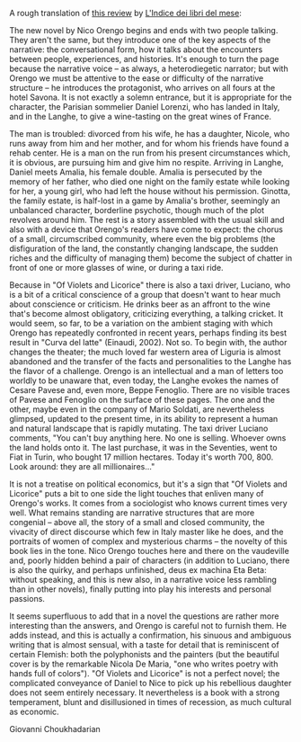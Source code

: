 A rough translation of <a href='http://www.ibs.it/code/9788806162801/orengo-nico/viole-liquirizia.html'>this review</a> by <a href="http://www.lindiceonline.com">L'Indice dei libri del mese</a>:

The new novel by Nico Orengo begins and ends with two people talking. They aren't the same, but they introduce one of 
the key aspects of the narrative: the conversational form, how it talks about the encounters between people, 
experiences, and histories. It's enough to turn the page because the narrative voice &ndash; as always, a heterodiegetic narrator;
but with Orengo we must be attentive to the ease or difficulty of the narrative structure &ndash; he introduces the
protagonist, who arrives on all fours at the hotel Savona. It is not exactly a solemn entrance, but it is
appropriate for the character, the Parisian sommelier Daniel Lorenzi, who has landed in Italy, and in the Langhe, to give
a wine-tasting on the great wines of France.

The man is troubled: divorced from his wife, he has a daughter, Nicole, who runs away from him and her mother, and for
whom his friends have found a rehab center. He is a man on the run from his present circumstances which, it is obvious,
are pursuing him and give him no respite. Arriving in Langhe, Daniel meets Amalia, his female double. Amalia is persecuted
by the memory of her father, who died one night on the family estate while looking for her, a young girl, who had left the house
without his permission. Ginotta, the family estate, is half-lost in a game by Amalia's brother, seemingly an unbalanced character,
borderline psychotic, though much of the plot revolves around him. The rest is a story assembled with the usual skill and
also with a device that Orengo's readers have come to expect: the chorus of a small, circumscribed community, where even the big
problems (the disfiguration of the land, the constantly changing landscape, the sudden riches and the difficulty of managing them)
become the subject of chatter in front of one or more glasses of wine, or during a taxi ride.

Because in "Of Violets and Licorice" there is also a taxi driver, Luciano, who is a bit of a critical conscience of a group that
doesn't want to hear much about conscience or criticism. He drinks beer as an affront to the wine that's become almost
obligatory, criticizing everything, a talking cricket. It would seem, so far, to be a variation on the ambient staging with which Orengo
has repeatedly confronted in recent years, perhaps finding its best result in "Curva del latte" (Einaudi, 2002). Not so.
To begin with, the author changes the theater; the much loved far western area of Liguria is almost abandoned and the
transfer of the facts and personalities to the Langhe has the flavor of a challenge. Orengo is an intellectual and a man
of letters too worldly to be unaware that, even today, the Langhe evokes the names of Cesare Pavese and, even more, Beppe
Fenoglio. There are no visible traces of Pavese and Fenoglio on the surface of these pages. The one and the other, maybe
even in the company of Mario Soldati, are nevertheless glimpsed, updated to the present time, in its ability to represent a human
and natural landscape that is rapidly mutating. The taxi driver Luciano comments, "You can't buy anything here. No one is selling. 
Whoever owns the land holds onto it. The last purchase, it was in the Seventies, went to Fiat in Turin, who bought 17 million hectares. 
Today it's worth 700, 800. Look around: they are all millionaires..."

It is not a treatise on political economics, but it's a sign that "Of Violets and Licorice" puts a bit to one side the light
touches that enliven many of Orengo's works. It comes from a sociologist who knows current times very well. What remains standing
are narrative structures that are more congenial &ndash; above all, the story of a small and closed community, the vivacity of direct
discourse which few in Italy master like he does, and the portraits of women of complex and mysterious charms &ndash; the novelty of this book lies
in the tone. Nico Orengo touches here and there on the vaudeville and, poorly hidden behind a pair of characters (in
addition to Luciano, there is also the quirky, and perhaps unfinished, deus ex machina Eta Beta: without speaking, and this is new also, in a
narrative voice less rambling than in other novels), finally putting into play his interests and personal passions.

It seems superfluous to add that in a novel the questions are rather more interesting than the answers, and Orengo is
careful not to furnish them. He adds instead, and this is actually a confirmation, his sinuous and ambiguous writing that
is almost sensual, with a taste for detail that is reminiscent of certain Flemish: both the polyphonists and the painters
(but the beautiful cover is by the remarkable Nicola De Maria, "one who writes poetry with hands full of colors").
"Of Violets and Licorice" is not a perfect novel; the complicated conveyance of Daniel to Nice to pick up his rebellious
daughter does not seem entirely necessary. It nevertheless is a book with a strong temperament, blunt and disillusioned in
times of recession, as much cultural as economic.

Giovanni Choukhadarian
